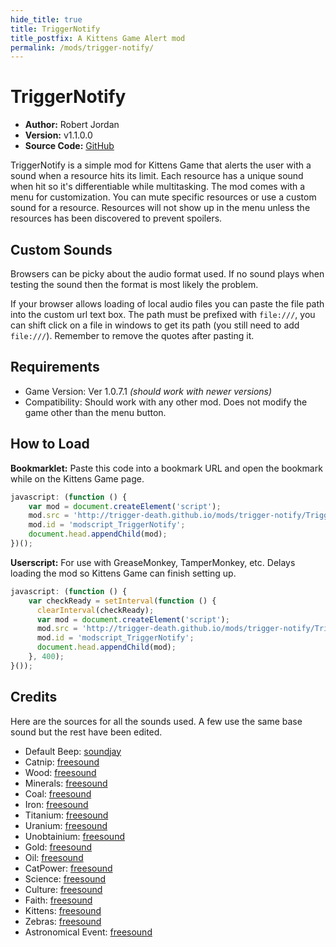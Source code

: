 ```yaml
---
hide_title: true
title: TriggerNotify
title_postfix: A Kittens Game Alert mod
permalink: /mods/trigger-notify/
---
```

# TriggerNotify

* **Author:**         Robert Jordan
* **Version:**        v1.1.0.0
* **Source Code:**    [GitHub](https://github.com/trigger-death/trigger-death.github.io/tree/master/mods/trigger-notify/)

TriggerNotify is a simple mod for Kittens Game that alerts the user with a sound when a resource hits its limit. Each resource has a unique sound when hit so it's differentiable while multitasking. The mod comes with a menu for customization. You can mute specific resources or use a custom sound for a resource. Resources will not show up in the menu unless the resources has been discovered to prevent spoilers.

## Custom Sounds

Browsers can be picky about the audio format used. If no sound plays when testing the sound then the format is most likely the problem.

If your browser allows loading of local audio files you can paste the file path into the custom url text box. The path must be prefixed with `file:///`, you can shift click on a file in windows to get its path (you still need to add `file:///`). Remember to remove the quotes after pasting it.

## Requirements

* Game Version:   Ver 1.0.7.1 *(should work with newer versions)*
* Compatibility:  Should work with any other mod. Does not modify the game other than the menu button.

## How to Load

**Bookmarklet:** Paste this code into a bookmark URL and open the bookmark while on the Kittens Game page.

```javascript
javascript: (function () {
    var mod = document.createElement('script');
    mod.src = 'http://trigger-death.github.io/mods/trigger-notify/TriggerNotify.js';
    mod.id = 'modscript_TriggerNotify';
    document.head.appendChild(mod);
})();
```

**Userscript:** For use with GreaseMonkey, TamperMonkey, etc. Delays loading the mod so Kittens Game can finish setting up.

```javascript
javascript: (function () {
    var checkReady = setInterval(function () {
      clearInterval(checkReady);
      var mod = document.createElement('script');
      mod.src = 'http://trigger-death.github.io/mods/trigger-notify/TriggerNotify.js';
      mod.id = 'modscript_TriggerNotify';
      document.head.appendChild(mod);
    }, 400);
}());
```

## Credits

Here are the sources for all the sounds used. A few use the same base sound but the rest have been edited.

* Default Beep: [soundjay](http://www.soundjay.com/button/beep-30b.mp3)
* Catnip: [freesound](https://www.freesound.org/people/MaxDemianAGL/sounds/131050/)
* Wood: [freesound](https://www.freesound.org/people/Celticvalkyria/sounds/250391/)
* Minerals: [freesound](https://www.freesound.org/people/Prosser/sounds/233998/)
* Coal: [freesound](https://www.freesound.org/people/Prosser/sounds/233998/)
* Iron: [freesound](https://www.freesound.org/people/joshfeed/sounds/168822/)
* Titanium: [freesound](https://www.freesound.org/people/joshfeed/sounds/168822/)
* Uranium: [freesound](https://www.freesound.org/people/Corsica_S/sounds/188791/)
* Unobtainium: [freesound](https://www.freesound.org/people/johnnypanic/sounds/32675/)
* Gold: [freesound](https://www.freesound.org/people/monotraum/sounds/162192/)
* Oil: [freesound](https://www.freesound.org/people/jurpobiltema/sounds/189703/)
* CatPower: [freesound](https://www.freesound.org/people/audione/sounds/52458/)
* Science: [freesound](https://www.freesound.org/people/JoelAudio/sounds/136542/)
* Culture: [freesound](https://www.freesound.org/people/Reitanna/sounds/235150/)
* Faith: [freesound](https://www.freesound.org/people/chipfork/sounds/50087/)
* Kittens: [freesound](https://www.freesound.org/people/Npeo/sounds/203121/)
* Zebras: [freesound](https://www.freesound.org/people/acclivity/sounds/19812/)
* Astronomical Event: [freesound](http://www.freesound.org/people/Andromadax24/sounds/186719/)
